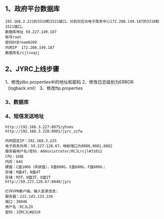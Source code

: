 ## 1、政府平台数据库

```
192.168.2.221的3310和1521端口，分别对应访电子政务中心172.200.149.187的3310和1521端口。
数据库地址 59.227.149.187  
账号root 
密码DtDream0209  
内网IP  172.200.149.187  
数据库名rcjlzxqzj
```

## 2、JYRC上线步骤

1、修改jdbc.properties中的地址和密码
2、修改日志级别为ERROR（logback.xml）
3、修改ftp.properties

### 3、数据库



### 4、短信发送地址

```
http://192.168.3.227:8075/yhsms
http://192.168.3.228:8081/jyrc_zzfw
```

```
内网固定IP：192.168.3.225
电子政务外网：59.227.128.67，映射端口为8080,8081,8082
服务器用户名/密码：Administrator/RCJLrcjl#31012
CPU：16核
内存：64G
硬盘：C盘100G（系统盘），D盘600G，E盘600G，F盘600G；
存储：M盘4T，N盘4T
存储：M3T，N盘3T，O盘2T
http://59.227.128.67:8040/jyrc
```

```
打开VPN客户端，输入登录信息:
服务器：222.143.133.226
端口：30046
用户名：RCJLZX
密码：JZRCJL#@310  
```





